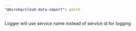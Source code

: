```yaml
---
"@mirohq/cloud-data-import": patch
---
```


Logger will use service name instead of service id for logging
